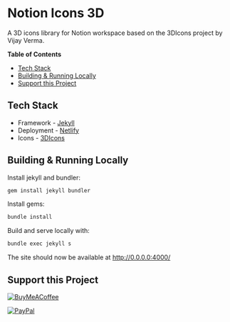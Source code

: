 # Notion Icons 3D
A 3D icons library for Notion workspace based on the 3DIcons project by Vijay Verma.

**Table of Contents**
  - [Tech Stack](#tech-stack)
  - [Building & Running Locally](#building--running-locally)
  - [Support this Project](#support-this-project)

## Tech Stack

* Framework - [Jekyll](https://jekyllrb.com/)
* Deployment - [Netlify](https://www.netlify.com/)
* Icons - [3DIcons](https://3dicons.co/)

## Building & Running Locally

Install jekyll and bundler:
```bash
gem install jekyll bundler
```

Install gems:
```bash
bundle install
```

Build and serve locally with:
```bash
bundle exec jekyll s
```

The site should now be available at http://0.0.0.0:4000/

## Support this Project

[![BuyMeACoffee](https://img.shields.io/badge/Buy%20Me%20a%20Coffee-ffdd00?style=for-the-badge&logo=buy-me-a-coffee&logoColor=black)](https://www.buymeacoffee.com/vyshnav)

[![PayPal](https://img.shields.io/badge/PayPal-00457C?style=for-the-badge&logo=paypal&logoColor=white)](https://paypal.me/vyshnavg1)